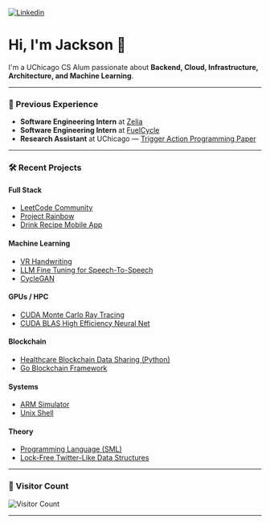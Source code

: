 

[![Linkedin](https://img.shields.io/badge/-LinkedIn-blue?style=flat-square&logo=Linkedin&logoColor=white&link=https://www.linkedin.com/in/jackson-brouwer/)](https://www.linkedin.com/in/jackson-brouwer/)

# Hi, I'm Jackson 👋

I'm a UChicago CS Alum passionate about **Backend, Cloud, Infrastructure, Architecture, and Machine Learning**.

---

### 💼 Previous Experience

- **Software Engineering Intern** at [Zelia](https://zelia.ai/)
- **Software Engineering Intern** at [FuelCycle](https://fuelcycle.com/)
- **Research Assistant** at UChicago — [Trigger Action Programming Paper](https://www.blaseur.com/papers/imwut22-debuggingtap.pdf)

---

### 🛠️ Recent Projects

#### Full Stack 
- [LeetCode Community](https://jbrouwer5.github.io/leetcode/#/)
- [Project Rainbow](https://github.com/jbrouwer5/Cook-County-Mobile-App)
- [Drink Recipe Mobile App](https://github.com/jbrouwer5/Drinks-App)

#### Machine Learning 
- [VR Handwriting](https://github.com/samdonio/mc-final-project)
- [LLM Fine Tuning for Speech-To-Speech](https://github.com/jbrouwer5/NLP_Final/tree/main)
- [CycleGAN](https://github.com/jbrouwer5/CycleGAN)

#### GPUs / HPC 
- [CUDA Monte Carlo Ray Tracing](https://github.com/jbrouwer5/MonteCarlo_GPU_RayTrace)
- [CUDA BLAS High Efficiency Neural Net](https://github.com/jbrouwer5/MnistNeuralNet-Cuda-BLAS)

#### Blockchain 
- [Healthcare Blockchain Data Sharing (Python)](https://github.com/jbrouwer5/Blockchain-Project)
- [Go Blockchain Framework](https://github.com/jbrouwer5/go-blockchain-centralized/blob/main)

#### Systems 
- [ARM Simulator](https://github.com/jbrouwer5/ARM-Simulator)
- [Unix Shell](https://github.com/jbrouwer5/Unix-Shell)

#### Theory 
- [Programming Language (SML)](https://github.com/jbrouwer5/SML-Prog-Lang/blob/main/check.sig)
- [Lock-Free Twitter-Like Data Structures](https://github.com/jbrouwer5/TwitterClient-Server)

---

### 👀 Visitor Count
![Visitor Count](https://profile-counter.glitch.me/jbrouwer5/count.svg)

---
